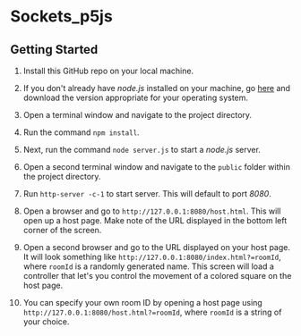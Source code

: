 # Sockets_p5js

## Getting Started

1. Install this GitHub repo on your local machine.

2. If you don't already have *node.js* installed on your machine, go [here](https://nodejs.org/en/download/) and download the version appropriate for your operating system.

3. Open a terminal window and navigate to the project directory.

4. Run the command `npm install`.

5. Next, run the command `node server.js` to start a *node.js* server.

6. Open a second terminal window and navigate to the `public` folder within the project directory.

7. Run `http-server -c-1` to start server. This will default to port *8080*.

8. Open a browser and go to `http://127.0.0.1:8080/host.html`. This will open up a host page. Make note of the URL displayed in the bottom left corner of the screen.

9. Open a second browser and go to the URL displayed on your host page. It will look something like `http://127.0.0.1:8080/index.html?=roomId`, where `roomId` is a randomly generated name. This screen will load a controller that let's you control the movement of a colored square on the host page.

10. You can specify your own room ID by opening a host page using `http://127.0.0.1:8080/host.html?=roomId`, where `roomId` is a string of your choice.
